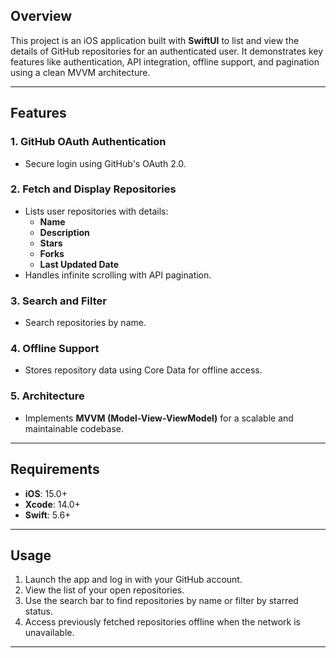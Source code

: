 
## Overview
This project is an iOS application built with **SwiftUI** to list and view the details of GitHub repositories for an authenticated user. It demonstrates key features like authentication, API integration, offline support, and pagination using a clean MVVM architecture.

---

## Features

### 1. GitHub OAuth Authentication
- Secure login using GitHub's OAuth 2.0.

### 2. Fetch and Display Repositories
- Lists user repositories with details:
  - **Name**
  - **Description**
  - **Stars**
  - **Forks**
  - **Last Updated Date**
- Handles infinite scrolling with API pagination.

### 3. Search and Filter
- Search repositories by name.

### 4. Offline Support
- Stores repository data using Core Data for offline access.

### 5. Architecture
- Implements **MVVM (Model-View-ViewModel)** for a scalable and maintainable codebase.

---

## Requirements
- **iOS**: 15.0+
- **Xcode**: 14.0+
- **Swift**: 5.6+

---

## Usage

1. Launch the app and log in with your GitHub account.
2. View the list of your open repositories.
3. Use the search bar to find repositories by name or filter by starred status.
4. Access previously fetched repositories offline when the network is unavailable.

---
